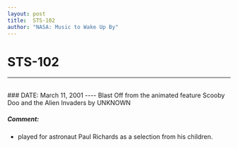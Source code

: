 ```yaml
---
layout: post
title:  STS-102
author: "NASA: Music to Wake Up By"
---
```


# STS-102
----
<br/>
### DATE: March 11, 2001
----
Blast Off from the animated feature Scooby Doo and the Alien Invaders by UNKNOWN

##### Comment:
* played for astronaut Paul Richards as a selection from his children.
